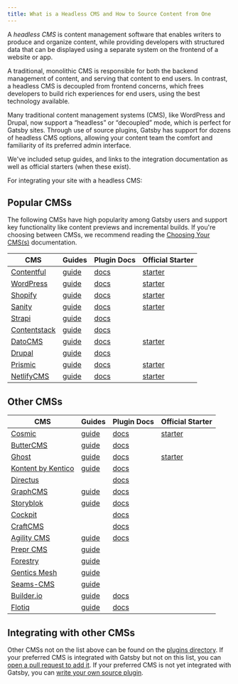 ```yaml
---
title: What is a Headless CMS and How to Source Content from One
---
```


A _headless CMS_ is content management software that enables writers to produce and organize content, while providing developers with structured data that can be displayed using a separate system on the frontend of a website or app.

A traditional, monolithic CMS is responsible for both the backend management of content, and serving that content to end users. In contrast, a headless CMS is decoupled from frontend concerns, which frees developers to build rich experiences for end users, using the best technology available.

Many traditional content management systems (CMS), like WordPress and Drupal, now support a “headless” or “decoupled” mode, which is perfect for Gatsby sites. Through use of source plugins, Gatsby has support for dozens of headless CMS options, allowing your content team the comfort and familiarity of its preferred admin interface.

We've included setup guides, and links to the integration documentation as well as official starters (when these exist).

<CloudCallout>For integrating your site with a headless CMS:</CloudCallout>

<!--
  Ordering in this section is driven by Gatsby plugin downloads (/plugins/?=gatsby-source-) & CMS vendor size/adoption. The Gatsby team is responsible for deciding which CMSs are included in the "Main CMSs" section.
-->

## Popular CMSs

The following CMSs have high popularity among Gatsby users and support key functionality like content previews and incremental builds. If you're choosing between CMSs, we recommend reading the [Choosing Your CMS(s)](https://www.gatsbyjs.com/docs/conceptual/choosing-a-cms/) documentation.

| CMS                                           | Guides                                                         | Plugin Docs                                 | Official Starter                                                         |
| --------------------------------------------- | -------------------------------------------------------------- | ------------------------------------------- | ------------------------------------------------------------------------ |
| [Contentful](https://www.contentful.com/)     | [guide](/docs/how-to/sourcing-data/sourcing-from-contentful/)  | [docs](/plugins/gatsby-source-contentful)   | [starter](/starters/contentful/starter-gatsby-blog/)                     |
| [WordPress](https://www.wordpress.com/)       | [guide](/docs/how-to/sourcing-data/sourcing-from-wordpress/)   | [docs](/plugins/gatsby-source-wordpress)    | [starter](/starters/gatsbyjs/gatsby-starter-wordpress-blog)              |
| [Shopify](https://www.shopify.com/)           | [guide](/docs/building-an-ecommerce-site-with-shopify/)        | [docs](/plugins/gatsby-source-shopify)      | [starter](/starters/gatsbyjs/gatsby-starter-shopify/)                    |
| [Sanity](https://www.sanity.io/)              | [guide](/docs/sourcing-from-sanity)                            | [docs](/plugins/gatsby-source-sanity/)      | [starter](https://github.com/sanity-io/sanity-template-gatsby-portfolio) |
| [Strapi](https://strapi.io/)                  | [guide](/guides/strapi/)                                       | [docs](/plugins/gatsby-source-strapi)       |                                                                          |
| [Contentstack](https://www.contentstack.com/) | [guide](/docs/sourcing-from-contentstack)                      | [docs](/plugins/gatsby-source-contentstack) |
| [DatoCMS](https://www.datocms.com/)           | [guide](https://www.gatsbyjs.com/guides/datocms/)              | [docs](/plugins/gatsby-source-datocms)      | [starter](/starters/datocms/gatsby-blog-demo/)                           |
| [Drupal](https://www.drupal.com/)             | [guide](/docs/how-to/sourcing-data/sourcing-from-drupal/)      | [docs](/plugins/gatsby-source-drupal)       |                                                                          |
| [Prismic](https://www.prismic.io/)            | [guide](/docs/how-to/sourcing-data/sourcing-from-prismic/)     | [docs](/plugins/gatsby-source-prismic)      | [starter](https://github.com/prismicio/gatsby-blog)                      |
| [NetlifyCMS](https://www.netlifycms.org/)     | [guide](/docs/how-to/sourcing-data/sourcing-from-netlify-cms/) | [docs](/plugins/gatsby-plugin-netlify-cms)  | [starter](/starters/netlify-templates/gatsby-starter-netlify-cms/)       |

## Other CMSs

| CMS                                       | Guides                                                                      | Plugin Docs                                         | Official Starter                                            |
| ----------------------------------------- | --------------------------------------------------------------------------- | --------------------------------------------------- | ----------------------------------------------------------- |
| [Cosmic](https://cosmicjs.com/)           | [guide](https://docs.cosmicjs.com/guides/gatsby)                            | [docs](/plugins/gatsby-source-cosmicjs)             | [starter](https://github.com/cosmicjs/gatsby-blog-cosmicjs) |
| [ButterCMS](https://buttercms.com/)       | [guide](/docs/sourcing-from-buttercms/)                                     | [docs](/plugins/gatsby-source-buttercms)            |                                                             |
| [Ghost](https://ghost.org/)               | [guide](/docs/sourcing-from-ghost/)                                         | [docs](/plugins/gatsby-source-ghost/)               | [starter](/starters/TryGhost/gatsby-starter-ghost/)         |
| [Kontent by Kentico](https://kontent.ai/) | [guide](/docs/sourcing-from-kentico-kontent)                                | [docs](/plugins/@kentico/gatsby-source-kontent)     |                                                             |
| [Directus](https://directus.io/)          |                                                                             | [docs](/plugins/@directus/gatsby-source-directus/)  |                                                             |
| [GraphCMS](https://graphcms.com/)         | [guide](/docs/sourcing-from-graphcms)                                       | [docs](/plugins/gatsby-source-graphql)              |                                                             |
| [Storyblok](https://www.storyblok.com/)   | [guide](https://www.storyblok.com/tp/gatsby-multilanguage-website-tutorial) | [docs](/plugins/gatsby-source-storyblok)            |                                                             |
| [Cockpit](https://getcockpit.com/)        |                                                                             | [docs](/plugins/gatsby-plugin-cockpit)              |                                                             |
| [CraftCMS](https://craftcms.com/)         |                                                                             | [docs](/plugins/gatsby-source-craftcms)             |                                                             |
| [Agility CMS](https://agilitycms.com/)    | [guide](/docs/sourcing-from-agilitycms/)                                    | [docs](/plugins/@agility/gatsby-source-agilitycms/) |                                                             |
| [Prepr CMS](https://prepr.io/)            | [guide](https://docs.prepr.io/docs/frontend-integrations/v1/gatsby)         |                                                     |                                                             |
| [Forestry](https://forestry.io/)          | [guide](/docs/sourcing-from-forestry/)                                      |                                                     |                                                             |
| [Gentics Mesh](https://getmesh.io)        | [guide](/docs/sourcing-from-gentics-mesh)                                   |                                                     |                                                             |
| [Seams-CMS](https://seams-cms.com/)       | [guide](/docs/sourcing-from-seams-cms)                                      |                                                     |                                                             |
| [Builder.io](https://www.builder.io/)     | [guide](/docs/sourcing-from-builder-io/)                                    | [docs](/plugins/@builder.io/gatsby/)                |                                                             |
| [Flotiq](https://flotiq.com/)             | [guide](/docs/sourcing-from-flotiq/)                                        | [docs](/plugins/gatsby-source-flotiq)               |                                                             |

## Integrating with other CMSs

Other CMSs not on the list above can be found on the [plugins directory](/plugins/?=source). If your preferred CMS is integrated with Gatsby but not on this list, you can [open a pull request to add it](/contributing/how-to-contribute/). If your preferred CMS is not yet integrated with Gatsby, you can [write your own source plugin](/docs/how-to/plugins-and-themes/creating-a-source-plugin/).
